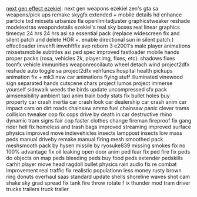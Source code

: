 [next gen effect ezekiel](https://www.mixmods.com.br/2022/04/sa-nextgen-remaster-effects/).
next gen weapons ezekiel 
zen's gta sa weapons/pick ups remake
skygfx extended + mobile details hd
enhance particle txd
mixsets
urbanize
fla
openlimitadjuster
graphicstweaker
reshade
modelextras
weapondetails
ezekiel's real sky boxes
real linear graphics timecyc 24 hrs
24 hrs asi
sa essential pack (replace widescreen fix and silent patch and delete HOR +. enable directional sun in silent patch.)
effectloader
imvehft
imvehftfix
avp reborn 3 
e2001's male player animations
mixsetsmobile subtitles asi
ped spec
improved fastloader
mobile hands
proper packs (rosa, vehicles 2k, player.img, fixes, etc).
shadows fixes
toonfx
vehicle immunities
weaponrecoilauto
wheel detach
wind project2dfx
reshade auto toggle sa
project2dfx
vehfuncs
hospital health pickups
animation fix + mk3 new car animations
flying stuff
illuminated vinewood sign
separated hands cutscene chars
project lumos
project immerse yourself
sidewalk weeds
the birds update
uncompressed sfx pack
aimsensibility
ambient taxi
anim train
body stats fix
bullet holes
buy property
car crash inertia
car crash look
car dealership
car crash anim
car impact
cars on dirt roads
chainsaw ammo fuel
chainsaw panic
clever trams
collision tweaker
cop fix
cops drive by
death in car
destructive rhino
dynamic tram signs
fair  cop
faster clothes change
fireman fireproof fix
gang rider
heli fix
homeless and trash bags
improved streaming
improved surface physics
improved move
indievehicles
insects
lamppost insects
low mass peds
manual driveby  remake
manual firing
mesh smoothed pack
meshsmooth pack by hysen
missile by ryosuke839
missing smokes fix
no 100% advantage fix
oil leaking
open door anim
ped fear fix
ped fire fix
peds do  objects on map
peds bleeding
peds buy food
peds extender
pedskills
carhit
player move head
ragdoll bullet physics
rain audio fix
re combat improvement
real traffic fix
realistic populationn
less money
rusty brown  ring donuts overhaul
saas standard update
shells
shoreline waves
shot cam shake
sky grad
spread fix
tank fire
throw rotate f ix
thunder mod
tram driver
trucks trailers
truck trailer
